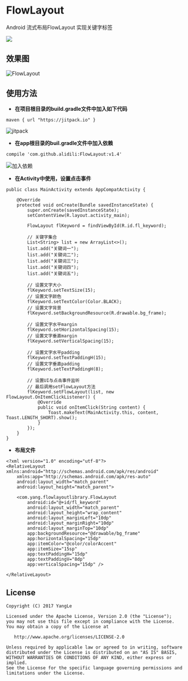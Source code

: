 # FlowLayout
Android 流式布局FlowLayout 实现关键字标签

[![](https://img.shields.io/badge/JitPack.io-v1.4-green.svg)](https://jitpack.io/#alidili/FlowLayout)

## 效果图

![FlowLayout](http://img.blog.csdn.net/20161011110254828)

## 使用方法

- **在项目根目录的build.gradle文件中加入如下代码**

```
maven { url "https://jitpack.io" }
```

![jitpack](http://img.blog.csdn.net/20161017154320407)

- **在app根目录的buil.gradle文件中加入依赖**

```
compile 'com.github.alidili:FlowLayout:v1.4'
```

![加入依赖](http://img.blog.csdn.net/20161017154348181)

- **在Activity中使用，设置点击事件**

```
public class MainActivity extends AppCompatActivity {

    @Override
    protected void onCreate(Bundle savedInstanceState) {
        super.onCreate(savedInstanceState);
        setContentView(R.layout.activity_main);

        FlowLayout flKeyword = findViewById(R.id.fl_keyword);

        // 关键字集合
        List<String> list = new ArrayList<>();
        list.add("关键词一");
        list.add("关键词二");
        list.add("关键词三");
        list.add("关键词四");
        list.add("关键词五");

        // 设置文字大小
        flKeyword.setTextSize(15);
        // 设置文字颜色
        flKeyword.setTextColor(Color.BLACK);
        // 设置文字背景
        flKeyword.setBackgroundResource(R.drawable.bg_frame);

        // 设置文字水平margin
        flKeyword.setHorizontalSpacing(15);
        // 设置文字垂直margin
        flKeyword.setVerticalSpacing(15);

        // 设置文字水平padding
        flKeyword.setTextPaddingH(15);
        // 设置文字垂直padding
        flKeyword.setTextPaddingH(8);

        // 设置UI与点击事件监听
		// 最后调用setFlowLayout方法
        flKeyword.setFlowLayout(list, new FlowLayout.OnItemClickListener() {
            @Override
            public void onItemClick(String content) {
                Toast.makeText(MainActivity.this, content, Toast.LENGTH_SHORT).show();
            }
        });
    }
}
```

- **布局文件**

```
<?xml version="1.0" encoding="utf-8"?>
<RelativeLayout xmlns:android="http://schemas.android.com/apk/res/android"
    xmlns:app="http://schemas.android.com/apk/res-auto"
    android:layout_width="match_parent"
    android:layout_height="match_parent">

    <com.yang.flowlayoutlibrary.FlowLayout
        android:id="@+id/fl_keyword"
        android:layout_width="match_parent"
        android:layout_height="wrap_content"
        android:layout_marginLeft="10dp"
        android:layout_marginRight="10dp"
        android:layout_marginTop="10dp"
        app:backgroundResource="@drawable/bg_frame"
        app:horizontalSpacing="15dp"
        app:itemColor="@color/colorAccent"
        app:itemSize="15sp"
        app:textPaddingH="15dp"
        app:textPaddingV="8dp"
        app:verticalSpacing="15dp" />

</RelativeLayout>
```

## License

```
Copyright (C) 2017 YangLe

Licensed under the Apache License, Version 2.0 (the "License");
you may not use this file except in compliance with the License.
You may obtain a copy of the License at

   http://www.apache.org/licenses/LICENSE-2.0

Unless required by applicable law or agreed to in writing, software
distributed under the License is distributed on an "AS IS" BASIS,
WITHOUT WARRANTIES OR CONDITIONS OF ANY KIND, either express or implied.
See the License for the specific language governing permissions and
limitations under the License.
```
